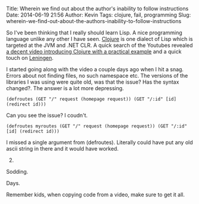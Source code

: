 Title: Wherein we find out about the author's inability to follow instructions
Date: 2014-06-19 21:56
Author: Kevin
Tags: clojure, fail, programming
Slug: wherein-we-find-out-about-the-authors-inability-to-follow-instructions

So I've been thinking that I really should learn Lisp. A nice
programming language unlike any other I have seen.
[Clojure](http://clojure.org/) is one dialect of Lisp which is targeted
at the JVM and .NET CLR. A quick search of the Youtubes revealed [a
decent video introducing Clojure with a practical
example](https://www.youtube.com/watch?v=VVd4ow-ZcX0) and a quick touch
on [Leningen](http://leiningen.org/).

I started going along with the video a couple days ago when I hit a
snag. Errors about not finding files, no such namespace etc. The
versions of the libraries I was using were quite old, was that the
issue? Has the syntax changed?. The answer is a lot more depressing.

`(defroutes (GET "/" request (homepage request)) (GET "/:id" [id] (redirect id)))`

Can you see the issue? I coudn't.

`(defroutes myroutes (GET "/" request (homepage request)) (GET "/:id" [id] (redirect id)))`

I missed a single argument from (defroutes). Literally could have put
any old ascii string in there and it would have worked.

2.

Sodding.

Days.

Remember kids, when copying code from a video, make sure to get it all.
